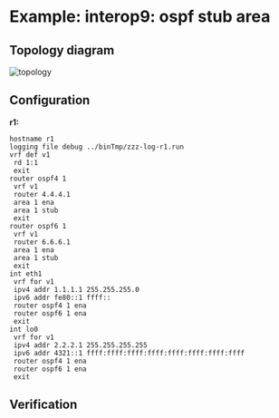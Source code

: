 # Example: interop9: ospf stub area

## **Topology diagram**

![topology](/img/intop9-ospf05.tst.png)

## **Configuration**

**r1:**
```
hostname r1
logging file debug ../binTmp/zzz-log-r1.run
vrf def v1
 rd 1:1
 exit
router ospf4 1
 vrf v1
 router 4.4.4.1
 area 1 ena
 area 1 stub
 exit
router ospf6 1
 vrf v1
 router 6.6.6.1
 area 1 ena
 area 1 stub
 exit
int eth1
 vrf for v1
 ipv4 addr 1.1.1.1 255.255.255.0
 ipv6 addr fe80::1 ffff::
 router ospf4 1 ena
 router ospf6 1 ena
 exit
int lo0
 vrf for v1
 ipv4 addr 2.2.2.1 255.255.255.255
 ipv6 addr 4321::1 ffff:ffff:ffff:ffff:ffff:ffff:ffff:ffff
 router ospf4 1 ena
 router ospf6 1 ena
 exit
```

## **Verification**

